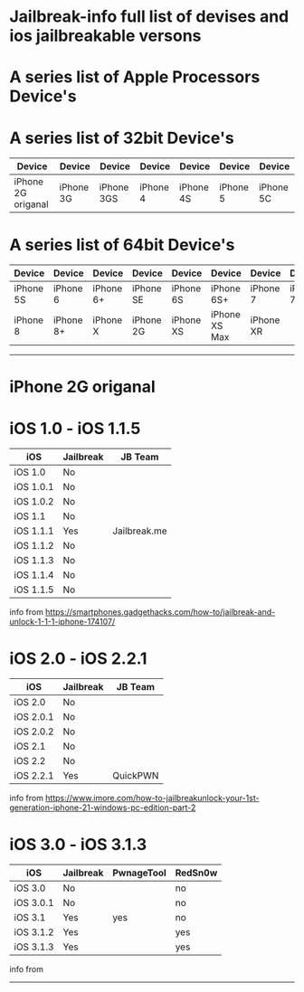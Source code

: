 # Jailbreak-info full list of devises and ios jailbreakable versons 


# A series list of Apple Processors Device's

# A series list of 32bit Device's
| Device            | Device       | Device      | Device   | Device      | Device     | Device     | 
|---------|---------|---------|---------|---------|---------|---------|
| iPhone 2G origanal |  iPhone 3G  | iPhone 3GS  |iPhone 4  |    iPhone 4S|  iPhone 5  | iPhone 5C  | 

# A series list of 64bit Device's
| Device               | Device               | Device               | Device               | Device               | Device               | Device               | Device               | 
|---------|---------|---------|---------|---------|---------|---------|---------|
| iPhone 5S   | iPhone 6  | iPhone 6+ |  iPhone SE  |  iPhone 6S  | iPhone 6S+   | iPhone 7  | iPhone 7+| 
| iPhone 8  | iPhone 8+  | iPhone X   | iPhone 2G  |    iPhone XS     | iPhone XS Max |  iPhone XR     |

-------------------------------------------------------------------------------------------------------------------

# iPhone 2G origanal 
     
     
# iOS 1.0 - iOS  1.1.5 
| iOS       |  Jailbreak  |       JB Team  | 
|---------|----------|---------|
| iOS 1.0   | No |  | 
| iOS 1.0.1 | No |  | 
| iOS 1.0.2 | No |  | 
| iOS 1.1   | No | | 
| iOS 1.1.1 | Yes | Jailbreak.me |
| iOS 1.1.2 | No | |
| iOS 1.1.3 | No | |
| iOS 1.1.4 | No | |
| iOS 1.1.5 | No | |

info from https://smartphones.gadgethacks.com/how-to/jailbreak-and-unlock-1-1-1-iphone-174107/

# iOS 2.0 - iOS  2.2.1 
| iOS       |  Jailbreak   |   JB Team  | 
|---------|----------|---------|
| iOS 2.0   | No |  |
| iOS 2.0.1 | No |  |
| iOS 2.0.2 | No |  |
| iOS 2.1   | No |  |
| iOS 2.2   | No |  |
| iOS 2.2.1 | Yes | QuickPWN |

info from https://www.imore.com/how-to-jailbreakunlock-your-1st-generation-iphone-21-windows-pc-edition-part-2

# iOS 3.0 - iOS  3.1.3 
| iOS       |  Jailbreak   |  PwnageTool |  RedSn0w   | 
|---------|----------|---------|----------|
| iOS 3.0   | No | |no|
| iOS 3.0.1 | No | |no|
| iOS 3.1   | Yes |yes|no|
| iOS 3.1.2 | Yes | | yes |
| iOS 3.1.3 | Yes | | yes |

info from

---------------------------------------------------------------------------------------------


